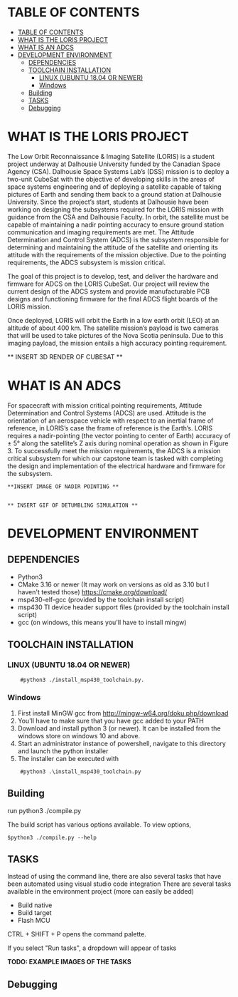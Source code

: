 # TABLE OF CONTENTS


- [TABLE OF CONTENTS](#table-of-contents)
- [WHAT IS THE LORIS PROJECT](#what-is-the-loris-project)
- [WHAT IS AN ADCS](#what-is-an-adcs)
- [DEVELOPMENT ENVIRONMENT](#development-environment)
  * [DEPENDENCIES](#dependencies)
  * [TOOLCHAIN INSTALLATION](#toolchain-installation)
    + [LINUX (UBUNTU 18.04 OR NEWER)](#linux--ubuntu-1804-or-newer-)
    + [Windows](#windows)
  * [Building](#building)
  * [TASKS](#tasks)
  * [Debugging](#debugging)

# WHAT IS THE LORIS PROJECT


The Low Orbit Reconnaissance & Imaging Satellite (LORIS) is a student project underway at Dalhousie University funded by the Canadian Space Agency (CSA). Dalhousie Space Systems Lab’s (DSS) mission is to deploy a two-unit CubeSat with the objective of developing skills in the areas of space systems engineering and of deploying a satellite capable of taking pictures of Earth and sending them back to a ground station at Dalhousie University. Since the project’s start, students at Dalhousie have been working on designing the subsystems required for the LORIS mission with guidance from the CSA and Dalhousie Faculty. In orbit, the satellite must be capable of maintaining a nadir pointing accuracy to ensure ground station communication and imaging requirements are met. The Attitude Determination and Control System (ADCS) is the subsystem responsible for determining and maintaining the attitude of the satellite and orienting its attitude with the requirements of the mission objective. Due to the pointing requirements, the ADCS subsystem is mission critical.  

The goal of this project is to develop, test, and deliver the hardware and firmware for ADCS on the LORIS CubeSat. Our project will review the current design of the ADCS system and provide manufacturable PCB designs and functioning firmware for the final ADCS flight boards of the LORIS mission. 

Once deployed, LORIS will orbit the Earth in a low earth orbit (LEO) at an altitude of about 400 km. The satellite mission’s payload is two cameras that will be used to take pictures of the Nova Scotia peninsula. Due to this imaging payload, the mission entails a high accuracy pointing requirement.


** INSERT 3D RENDER OF CUBESAT **

# WHAT IS AN ADCS


For spacecraft with mission critical pointing requirements, Attitude Determination and Control Systems (ADCS) are used. Attitude is the orientation of an aerospace vehicle with respect to an inertial frame of reference, in LORIS’s case the frame of reference is the Earth’s. LORIS requires  a nadir-pointing (the vector pointing to center of Earth) accuracy of ± 5° along the satellite’s Z axis during nominal operation as shown in Figure 3. To successfully meet the mission requirements, the ADCS is a mission critical subsystem for which our capstone team is tasked with completing the design and implementation of the electrical hardware and firmware for the subsystem. 

    **INSERT IMAGE OF NADIR POINTING **


    ** INSERT GIF OF DETUMBLING SIMULATION **

# DEVELOPMENT ENVIRONMENT


## DEPENDENCIES

- Python3
- CMake 3.16 or newer (It may work on versions as old as 3.10 but I haven't tested those) https://cmake.org/download/
- msp430-elf-gcc (provided by the toolchain install script)
- msp430 TI device header support files (provided by the toolchain install script)
- gcc (on windows, this means you'll have to install mingw)

## TOOLCHAIN INSTALLATION



### LINUX (UBUNTU 18.04 OR NEWER)

```
    #python3 ./install_msp430_toolchain.py.
```

### Windows

1. First install MinGW gcc from http://mingw-w64.org/doku.php/download 
2. You'll have to make sure that you have gcc added to your PATH
3. Download and install python 3 (or newer). It can be installed from the windows store on windows 10 and above.
4. Start an administrator instance of powershell, navigate to this directory and launch the python installer
5. The installer can be executed with 

```    
    #python3 .\install_msp430_toolchain.py
```

## Building

run python3 ./compile.py

The build script has various options available. To view options,

    $python3 ./compile.py --help


## TASKS

Instead of using the command line, there are also several tasks that have
been automated using visual studio code integration
There are several tasks available in the environment project (more can easily be added)

- Build native
- Build target
- Flash MCU


CTRL + SHIFT + P opens the command palette.

If you select "Run tasks", a dropdown will appear of tasks

<B>TODO: EXAMPLE IMAGES OF THE TASKS</B>

## Debugging



